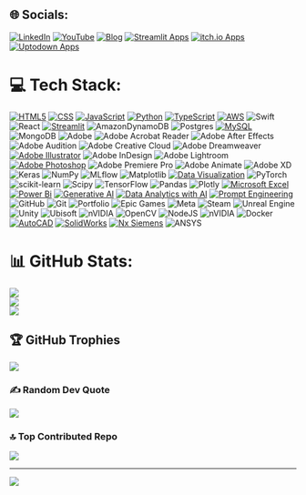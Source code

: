 
## 🌐 Socials:
[![LinkedIn](https://img.shields.io/badge/LinkedIn-%230077B5.svg?logo=linkedin&logoColor=white)](https://www.linkedin.com/in/samuelson-g-6052a1189/) [![YouTube](https://img.shields.io/badge/YouTube-%23FF0000.svg?logo=youtube&logoColor=white)](https://www.youtube.com/@SAMUELSONG-b4m) [![Blog](https://img.shields.io/badge/Blog-%23FF9900.svg?logo=blogspot&logoColor=white)](https://godwinthesaver.blogspot.com/) [![Streamlit Apps](https://img.shields.io/badge/Streamlit%20Apps-%23FE4B4B.svg?logo=streamlit&logoColor=white)](https://share.streamlit.io/user/samuelson777) [![itch.io Apps](https://img.shields.io/badge/itch.io%20Apps-%23EE4C2C.svg?style=plastic&logo=itch.io&logoColor=white)](https://samuelson-g.itch.io/) [![Uptodown Apps](https://img.shields.io/badge/Uptodown%20Apps-%234ea94b.svg?style=plastic&logo=uptodown&logoColor=white)](https://www.uptodown.dev/#/apps)
# 💻 Tech Stack:
[![HTML5](https://img.shields.io/badge/HTML-%23E34F26.svg?style=plastic&logo=html5&logoColor=white)](https://drive.google.com/file/d/13RRAnfSNd7iZpvYl9bVfE5G8Gf8vE7TP/view?usp=share_link) [![CSS](https://img.shields.io/badge/CSS-31A8FF.svg?style=plastic&logo=CSS&logoColor=white)](https://drive.google.com/file/d/1FC9xhf-tN3KCA76FY7AY6jFjYo6b5Ynj/view?usp=share_link) [![JavaScript](https://img.shields.io/badge/Javascript-%23323330.svg?style=plastic&logo=javascript&logoColor=%23F7DF1E)](https://drive.google.com/file/d/1TV84ZRmyw2c9qgw1k6EOBUNrah_1VUxY/view?usp=share_link) [![Python](https://img.shields.io/badge/Python-3670A0?style=plastic&logo=python&logoColor=ffdd54)](https://drive.google.com/file/d/1PjEHQHqZLLMLAfkHqLuKdTQ4Vg6jL-PY/view?usp=share_link) [![TypeScript](https://img.shields.io/badge/Typescript-%23007ACC.svg?style=plastic&logo=typescript&logoColor=white)](https://drive.google.com/file/d/1W3x5dRjyvZRd5BdJeFmkTjsxGSzeQhMw/view?usp=share_link) [![AWS](https://img.shields.io/badge/AWS-%23FF9900.svg?style=plastic&logo=aws&logoColor=white)](https://www.guvi.in/share-certificate/g711G7Q52sP6b29562) ![Swift](https://img.shields.io/badge/Swift-%23E34F26.svg?style=plastic&logo=swift&logoColor=white) ![React](https://img.shields.io/badge/React-%2320232a.svg?style=plastic&logo=react&logoColor=%2361DAFB) [![Streamlit](https://img.shields.io/badge/Streamlit-%23FE4B4B.svg?style=plastic&logo=streamlit&logoColor=white)](https://share.streamlit.io/user/samuelson777) ![AmazonDynamoDB](https://img.shields.io/badge/Amazon%20DynamoDB-4053D6?style=plastic&logo=amazon%20dynamodb&logoColor=white) ![Postgres](https://img.shields.io/badge/Postgres-%23316192.svg?style=plastic&logo=postgresql&logoColor=white) [![MySQL](https://img.shields.io/badge/MySQL-4479A1.svg?style=plastic&logo=mysql&logoColor=white)](https://drive.google.com/file/d/1pzBe2Db9KuGrJ2L6MI6b85gn-g4hqHjK/view?usp=share_link) ![MongoDB](https://img.shields.io/badge/MongoDB-%234ea94b.svg?style=plastic&logo=mongodb&logoColor=white) ![Adobe](https://img.shields.io/badge/Adobe-%23FF0000.svg?style=plastic&logo=adobe&logoColor=white) ![Adobe Acrobat Reader](https://img.shields.io/badge/Adobe%20Acrobat%20Reader-EC1C24.svg?style=plastic&logo=adobe%20acrobat%20reader&logoColor=white) ![Adobe After Effects](https://img.shields.io/badge/Adobe%20After%20Effects-9999FF.svg?style=plastic&logo=adobe%20after%20effects&logoColor=white) ![Adobe Audition](https://img.shields.io/badge/Adobe%20Audition-9999FF.svg?style=plastic&logo=adobe%20audition&logoColor=white) ![Adobe Creative Cloud](https://img.shields.io/badge/Adobe%20Creative%20Cloud-DA1F26.svg?style=plastic&logo=adobe%20creative%20cloud&logoColor=white) ![Adobe Dreamweaver](https://img.shields.io/badge/Adobe%20Dreamweaver-FF61F6.svg?style=plastic&logo=adobe%20dreamweaver&logoColor=white) [![Adobe Illustrator](https://img.shields.io/badge/Adobe%20Illustrator-%23FF9A00.svg?style=plastic&logo=adobe%20illustrator&logoColor=white)](https://www.guvi.in/share-certificate/p4b8383DO0K42795k1) ![Adobe InDesign](https://img.shields.io/badge/Adobe%20InDesign-49021F?style=plastic&logo=adobe%20indesign&logoColor=FF3366) ![Adobe Lightroom](https://img.shields.io/badge/Adobe%20Lightroom-31A8FF.svg?style=plastic&logo=adobe%20lightroom&logoColor=white) [![Adobe Photoshop](https://img.shields.io/badge/Adobe%20Photoshop-%2331A8FF.svg?style=plastic&logo=adobe%20photoshop&logoColor=white)](https://www.guvi.in/share-certificate/F83333YZ195g285EP7) ![Adobe Premiere Pro](https://img.shields.io/badge/Adobe%20Premiere%20Pro-9999FF.svg?style=plastic&logo=adobe%20premiere%20pro&logoColor=white) ![Adobe Animate](https://img.shields.io/badge/Adobe%20Animate-9999FF.svg?style=plastic&logo=adobe%20animate&logoColor=white) ![Adobe XD](https://img.shields.io/badge/Adobe%20XD-470137?style=plastic&logo=adobe%20xd&logoColor=#FF61F6) ![Keras](https://img.shields.io/badge/Keras-%23D00000.svg?style=plastic&logo=keras&logoColor=white) ![NumPy](https://img.shields.io/badge/NumPy-%23013243.svg?style=plastic&logo=numpy&logoColor=white) ![MLflow](https://img.shields.io/badge/MLflow-%23d9ead3.svg?style=plastic&logo=mlflow&logoColor=blue) ![Matplotlib](https://img.shields.io/badge/Matplotlib-%23ffffff.svg?style=plastic&logo=matplotlib&logoColor=black) [![Data Visualization](https://img.shields.io/badge/Data%20Visualization-%23007ACC.svg?style=plastic&logo=data%20visualization&logoColor=white)](https://www.sololearn.com/certificates/CC-T8T8SQOJ) ![PyTorch](https://img.shields.io/badge/PyTorch-%23EE4C2C.svg?style=plastic&logo=pytorch&logoColor=white) ![scikit-learn](https://img.shields.io/badge/Scikit%20Learn-%23F7931E.svg?style=plastic&logo=scikit%20learn&logoColor=white) ![Scipy](https://img.shields.io/badge/SciPy-%230C55A5.svg?style=plastic&logo=scipy&logoColor=%white) ![TensorFlow](https://img.shields.io/badge/TensorFlow-%23FF6F00.svg?style=plastic&logo=tensorflow&logoColor=white) ![Pandas](https://img.shields.io/badge/Pandas-%23150458.svg?style=plastic&logo=pandas&logoColor=white) ![Plotly](https://img.shields.io/badge/Plotly-%233F4F75.svg?style=plastic&logo=plotly&logoColor=white) [![Microsoft Excel](https://img.shields.io/badge/Microsoft%20Excel-%234ea94b.svg?style=plastic&logo=microsoftexcel&logoColor=white)](https://www.guvi.in/share-certificate/R53z2r0U11hJ51M787) [![Power Bi](https://img.shields.io/badge/Microsoft%20Power%20Bi-%23FF9900.svg?style=plastic&logo=microsoftpowerbi&logoColor=white)](https://www.guvi.in/share-certificate/Cx87a061z6IA2n8g36) [![Generative AI](https://img.shields.io/badge/Genarative%20AI-%2331A8FF.svg?style=plastic&logo=generative%20ai&logoColor=white)](https://www.sololearn.com/certificates/CC-SEEG5UV2) [![Data Analytics with AI](https://img.shields.io/badge/Data%20Analytics%20with%20AI-%2331A8FF.svg?style=plastic&logo=data%20analytics&logoColor=white)](https://www.sololearn.com/certificates/CC-6DCOFLWL) [![Prompt Engineering](https://img.shields.io/badge/Prompt%20Engineering-%23F5F5F5.svg?style=plastic&logo=promptengineering&logoColor=black)](https://www.sololearn.com/certificates/CC-S8CDS6YE) ![GitHub](https://img.shields.io/badge/Github-%23121011.svg?style=plastic&logo=github&logoColor=white) ![Git](https://img.shields.io/badge/Git-%23F05033.svg?style=plastic&logo=git&logoColor=white) ![Portfolio](https://img.shields.io/badge/Portfolio-%23000000.svg?style=plastic&logo=firefox&logoColor=#FF7139) ![Epic Games](https://img.shields.io/badge/Epic%20Games-%23313131.svg?style=plastic&logo=epicgames&logoColor=white) ![Meta](https://img.shields.io/badge/Meta-%230467DF.svg?style=plastic&logo=meta&logoColor=white) ![Steam](https://img.shields.io/badge/Steam-%23000000.svg?style=plastic&logo=steam&logoColor=white) ![Unreal Engine](https://img.shields.io/badge/Unreal%20Engine-%23313131.svg?style=plastic&logo=unreal%20engine&logoColor=white) ![Unity](https://img.shields.io/badge/Unity-%23000000.svg?style=plastic&logo=unity&logoColor=white) ![Ubisoft](https://img.shields.io/badge/Ubisoft-%23F5F5F5.svg?style=plastic&logo=ubisoft&logoColor=black) ![nVIDIA](https://img.shields.io/badge/nVIDIA-%2376B900.svg?style=plastic&logo=nvidia&logoColor=white) ![OpenCV](https://img.shields.io/badge/OpenCV-%23white.svg?style=plastic&logo=opencv&logoColor=white) ![NodeJS](https://img.shields.io/badge/Node%20JS-6DA55F?style=plastic&logo=nodejs&logoColor=white) ![nVIDIA](https://img.shields.io/badge/Cuda-000000.svg?style=plastic&logo=nvidia&logoColor=green) ![Docker](https://img.shields.io/badge/Docker-%230db7ed.svg?style=plastic&logo=docker&logoColor=white) [![AutoCAD](https://img.shields.io/badge/AutoCAD-%23E34F26.svg?style=plastic&logo=autocad&logoColor=white)](https://www.guvi.in/share-certificate/2HMx3Y127379V9p382) [![SolidWorks](https://img.shields.io/badge/SolidWorks-%23E34F26.svg?style=plastic&logo=solidworks&logoColor=white)](https://www.guvi.in/share-certificate/602EsY80716235y2J0) [![Nx Siemens](https://img.shields.io/badge/nxsiemens-%23E34F26.svg?style=plastic&logo=siemens%20nx&logoColor=white)](https://www.guvi.in/share-certificate/1G07nP3297R9sD2826) ![ANSYS](https://img.shields.io/badge/ANSYS-%23FF9900.svg?style=plastic&logo=ansys&logoColor=white)
# 📊 GitHub Stats:
![](https://github-readme-stats.vercel.app/api?username=Samuelson777&theme=dark&hide_border=false&include_all_commits=false&count_private=false)<br/>
![](https://github-readme-streak-stats.herokuapp.com/?user=Samuelson777&theme=dark&hide_border=false)<br/>
![](https://github-readme-stats.vercel.app/api/top-langs/?username=Samuelson777&theme=dark&hide_border=false&include_all_commits=false&count_private=false&layout=compact)

## 🏆 GitHub Trophies
![](https://github-profile-trophy.vercel.app/?username=Samuelson777&theme=radical&no-frame=false&no-bg=true&margin-w=4)

### ✍️ Random Dev Quote
![](https://quotes-github-readme.vercel.app/api?type=horizontal&theme=radical)

### 🔝 Top Contributed Repo
![](https://github-contributor-stats.vercel.app/api?username=Samuelson777&limit=5&theme=dark&combine_all_yearly_contributions=true)

---
[![](https://visitcount.itsvg.in/api?id=Samuelson777&icon=0&color=0)](https://visitcount.itsvg.in)
